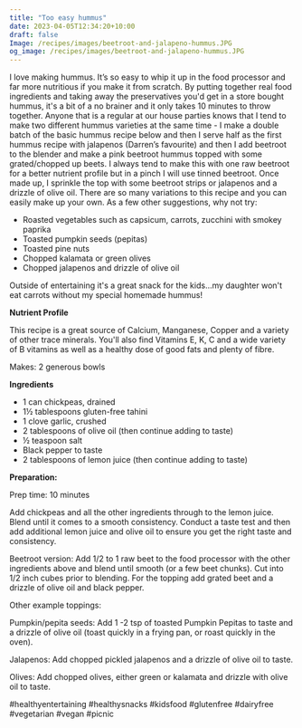 ```yaml
---
title: "Too easy hummus"
date: 2023-04-05T12:34:20+10:00
draft: false
Image: /recipes/images/beetroot-and-jalapeno-hummus.JPG
og_image: /recipes/images/beetroot-and-jalapeno-hummus.JPG
---
```



I love making hummus. It’s so easy to whip it up in the food processor and far more nutritious if you make it from scratch. By putting together real food ingredients and taking away the preservatives you'd get in a store bought hummus, it's a bit of a no brainer and it only takes 10 minutes to throw together. Anyone that is a regular at our house parties knows that I tend to make two different hummus varieties at the same time - I make a double batch of the basic hummus recipe below and then I serve half as the first hummus recipe with jalapenos (Darren’s favourite) and then I add beetroot to the blender and make a pink beetroot hummus topped with some grated/chopped up beets. I always tend to make this with one raw beetroot for a better nutrient profile but in a pinch I will use tinned beetroot. Once made up, I sprinkle the top with some beetroot strips or jalapenos and a drizzle of olive oil. There are so many variations to this recipe and you can easily make up your own. As a few other suggestions, why not try:

* Roasted vegetables such as capsicum, carrots, zucchini with smokey paprika
* Toasted pumpkin seeds (pepitas)
* Toasted pine nuts
* Chopped kalamata or green olives
* Chopped jalapenos and drizzle of olive oil

Outside of entertaining it's a great snack for the kids...my daughter won't eat carrots without my special homemade hummus!


**Nutrient Profile**

This recipe is a great source of Calcium, Manganese, Copper and a variety of other trace minerals. You'll also find Vitamins E, K, C and a wide variety of B vitamins as well as a healthy dose of good fats and plenty of fibre.

Makes: 2 generous bowls

__Ingredients__
 
* 1 can chickpeas, drained
* 1½ tablespoons gluten-free tahini
* 1 clove garlic, crushed
* 2 tablespoons of olive oil (then continue adding to taste)
* ½ teaspoon salt
* Black pepper to taste
* 2 tablespoons of lemon juice (then continue adding to taste)

__Preparation:__

Prep time: 10 minutes

 
Add chickpeas and all the other ingredients through to the lemon juice. Blend until it comes to a smooth consistency. Conduct a taste test and then add additional lemon juice and olive oil to ensure you get the right taste and consistency. 

Beetroot version: Add 1/2 to 1 raw beet to the food processor with the other ingredients above and blend until smooth (or a few beet chunks). Cut into  1/2 inch cubes prior to blending. For the topping add grated beet and a drizzle of olive oil and black pepper. 

Other example toppings:

Pumpkin/pepita seeds: Add 1 -2 tsp of toasted Pumpkin Pepitas to taste and a drizzle of olive oil (toast quickly in a frying pan, or roast quickly in the oven).

Jalapenos: Add chopped pickled jalapenos and a drizzle of olive oil to taste.

Olives: Add chopped olives, either green or kalamata and drizzle with olive oil to taste. 

 
#healthyentertaining #healthysnacks #kidsfood #glutenfree #dairyfree #vegetarian #vegan #picnic
